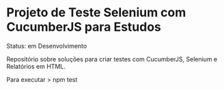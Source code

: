 
# Projeto de Teste Selenium com CucumberJS para Estudos

Status: em Desenvolvimento

Repositório sobre soluções para criar testes com CucumberJS, Selenium e Relatórios em HTML.

Para executar > npm test